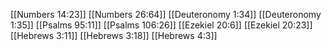 [[Numbers 14:23]]
[[Numbers 26:64]]
[[Deuteronomy 1:34]]
[[Deuteronomy 1:35]]
[[Psalms 95:11]]
[[Psalms 106:26]]
[[Ezekiel 20:6]]
[[Ezekiel 20:23]]
[[Hebrews 3:11]]
[[Hebrews 3:18]]
[[Hebrews 4:3]]

